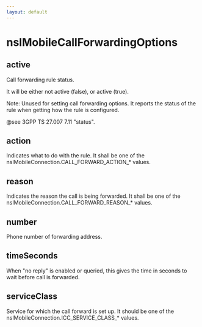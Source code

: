 ```yaml
---
layout: default
---
```


# nsIMobileCallForwardingOptions #

## active ##

Call forwarding rule status.

It will be either not active (false), or active (true).

Note: Unused for setting call forwarding options. It reports
      the status of the rule when getting how the rule is
      configured.

@see 3GPP TS 27.007 7.11 "status".


## action ##

Indicates what to do with the rule. It shall be one of the
nsIMobileConnection.CALL_FORWARD_ACTION_* values.


## reason ##

Indicates the reason the call is being forwarded. It shall be one of the
nsIMobileConnection.CALL_FORWARD_REASON_* values.


## number ##

Phone number of forwarding address.


## timeSeconds ##

When "no reply" is enabled or queried, this gives the time in
seconds to wait before call is forwarded.


## serviceClass ##

Service for which the call forward is set up. It should be one of the
nsIMobileConnection.ICC_SERVICE_CLASS_* values.

